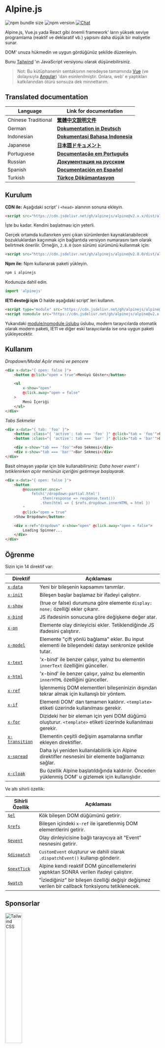 # Alpine.js

![npm bundle size](https://img.shields.io/bundlephobia/minzip/alpinejs)
![npm version](https://img.shields.io/npm/v/alpinejs)
[![Chat](https://img.shields.io/badge/chat-on%20discord-7289da.svg?sanitize=true)](https://alpinejs.codewithhugo.com/chat/)

Alpine.js, Vue.js yada React gibi önemli framework' ların yüksek seviye programlama (reaktif ve deklaratif vb.) yapısını daha düşük bir maliyetle sunar.

DOM' unuza hükmedin ve uygun gördüğünüz şekilde düzenleyin.

Bunu [Tailwind](https://tailwindcss.com/) 'ın JavaScript versiyonu olarak düşünebilirsiniz.

> Not: Bu kütüphanenin sentaksının neredeyse tamamında [Vue](https://vuejs.org/) (ve dolayısıyla [Angular](https://angularjs.org/)) 'dan esinlenilmiştir. Onlara, web' e yaptıkları katkılarından ötürü sonsuza dek minnettarım.

## Translated documentation

| Language | Link for documentation |
| --- | --- |
| Chinese Traditional | [**繁體中文說明文件**](./README.zh-TW.md) |
| German | [**Dokumentation in Deutsch**](./README.de.md) |
| Indonesian | [**Dokumentasi Bahasa Indonesia**](./README.id.md) |
| Japanese | [**日本語ドキュメント**](./README.ja.md) |
| Portuguese | [**Documentação em Português**](./README.pt.md) |
| Russian | [**Документация на русском**](./README.ru.md) |
| Spanish | [**Documentación en Español**](./README.es.md) |
| Turkish | [**Türkçe Dökümantasyon**](./README.tr.md) |

## Kurulum

**CDN ile:** Aşağıdaki script' i `<head>` alanının sonuna ekleyin.
```html
<script src="https://cdn.jsdelivr.net/gh/alpinejs/alpine@v2.x.x/dist/alpine.min.js" defer></script>
```

İşte bu kadar. Kendini başlatması için yeterli.

Gerçek ortamda kullanırken yeni çıkan sürümlerden kaynaklanabilecek bozukluklardan kaçınmak için bağlantıda versiyon numarasını tam olarak belirtmek önerilir.
Örneğin, `2.8.0` (son sürüm) sürümünü kullanmak için:
```html
<script src="https://cdn.jsdelivr.net/gh/alpinejs/alpine@v2.8.0/dist/alpine.min.js" defer></script>
```

**Npm ile:** Npm kullanarak paketi yükleyin.
```js
npm i alpinejs
```

Kodunuza dahil edin.
```js
import 'alpinejs'
```

**IE11 desteği için** O halde aşağıdaki script' leri kullanın.
```html
<script type="module" src="https://cdn.jsdelivr.net/gh/alpinejs/alpine@v2.x.x/dist/alpine.min.js"></script>
<script nomodule src="https://cdn.jsdelivr.net/gh/alpinejs/alpine@v2.x.x/dist/alpine-ie11.min.js" defer></script>
```

Yukarıdaki [module/nomodule üslubu](https://philipwalton.com/articles/deploying-es2015-code-in-production-today/) üslubu, modern tarayıcılarda otomatik olarak modern paketi, IE11 ve diğer eski tarayıcılarda ise ona uygun paketi yükleyecektir.

## Kullanım

*Dropdown/Modal Açılır menü ve pencere*
```html
<div x-data="{ open: false }">
    <button @click="open = true">Menüyü Göster</button>

    <ul
        x-show="open"
        @click.away="open = false"
    >
        Menü İçeriği
    </ul>
</div>
```

*Tabs Sekmeler*
```html
<div x-data="{ tab: 'foo' }">
    <button :class="{ 'active': tab === 'foo' }" @click="tab = 'foo'">Foo</button>
    <button :class="{ 'active': tab === 'bar' }" @click="tab = 'bar'">Bar</button>

    <div x-show="tab === 'foo'">Foo Sekmesi</div>
    <div x-show="tab === 'bar'">Bar Sekmesi</div>
</div>
```

Basit olmayan yapılar için bile kullanabilirsiniz:
*Daha hover event' i tetiklenirken açılır menünün içeriğini getirmeye başlayarak.*
```html
<div x-data="{ open: false }">
    <button
        @mouseenter.once="
            fetch('/dropdown-partial.html')
                .then(response => response.text())
                .then(html => { $refs.dropdown.innerHTML = html })
        "
        @click="open = true"
    >Show Dropdown</button>

    <div x-ref="dropdown" x-show="open" @click.away="open = false">
        Loading Spinner...
    </div>
</div>
```

## Öğrenme

Sizin için 14 direktif var:

| Direktif | Açıklaması |
| --- | --- |
| [`x-data`](#x-data) | Yeni bir bileşenin kapsamını tanımlar. |
| [`x-init`](#x-init) | Bileşen başlar başlamaz bir ifadeyi çalıştırır. |
| [`x-show`](#x-show) | (true or false) durumuna göre elemente `display: none;` özelliği ekler çıkarır. |
| [`x-bind`](#x-bind) | JS ifadesinin sonucuna göre değişkene değer atar. |
| [`x-on`](#x-on) | Elemente olay dinleyicisi ekler. Tetiklendiğinde JS ifadesini çalıştırır. |
| [`x-model`](#x-model) | Elemente "çift yönlü bağlama" ekler. Bu input elementi ile bileşendeki datayı senkronize şekilde tutar. |
| [`x-text`](#x-text) | 'x-bind' ile benzer çalışır, yalnız bu elementin `innerText` özelliğini günceller. |
| [`x-html`](#x-html) | 'x-bind' ile benzer çalışır, yalnız bu elementin `innerHTML` özelliğini günceller. |
| [`x-ref`](#x-ref) | İşlenmemiş DOM elementleri bileşeninizin dışından tekrar almak için kullanışlı bir yöntem. |
| [`x-if`](#x-if) | Elementi DOM' dan tamamen kaldırır. `<template>` etiketi üzerinde kullanılması gerekir. |
| [`x-for`](#x-for) | Dizideki her bir eleman için yeni DOM düğümü oluşturur. `<template>` etiketi üzerinde kullanılması gerekir. |
| [`x-transition`](#x-transition) | Elementin çeşitli değişim aşamalarına sınıflar ekleyen direktifler. |
| [`x-spread`](#x-spread) | Daha iyi yeniden kullanılabilirlik için Alpine direktifler nesnesini bir elemente bağlamanızı sağlar. |
| [`x-cloak`](#x-cloak) | Bu özellik Alpine başlatıldığında kaldırılır. Önceden yüklenmiş DOM' u gizlemek için kullanışlıdır. |

Ve altı sihirli özellik:

| Sihirli Özellik | Açıklaması |
| --- | --- |
| [`$el`](#el) |  Kök bileşen DOM düğümünü getirir. |
| [`$refs`](#refs) | Bileşen içindeki `x-ref` ile işaretlenmiş DOM elementlerini getirir. |
| [`$event`](#event) | Olay dinleyicisine bağlı tarayıcıya ait "Event" nesnesini getirir. |
| [`$dispatch`](#dispatch) | `CustomEvent` oluşturur ve dahili olarak `.dispatchEvent()` kullanıp gönderir. |
| [`$nextTick`](#nexttick) | Alpine kendi reaktif DOM güncellemelerini yaptıktan SONRA verilen ifadeyi çalıştırır. |
| [`$watch`](#watch) | "İzlediğiniz" bir bileşen özelliği değişir değişmez verilen bir callback fonksiyonu tetiklenecek. |


## Sponsorlar

<img width="33%" src="https://refactoringui.nyc3.cdn.digitaloceanspaces.com/tailwind-logo.svg" alt="Tailwind CSS">

**Logonuzun burda olmasını ister misiniz? [DM on Twitter](https://twitter.com/calebporzio)**

## Topluluk Projeleri

* [AlpineJS Weekly Newsletter](https://alpinejs.codewithhugo.com/newsletter/)
* [Spruce (State Management)](https://github.com/ryangjchandler/spruce)
* [Turbolinks Adapter](https://github.com/SimoTod/alpine-turbolinks-adapter)
* [Alpine Magic Helpers](https://github.com/KevinBatdorf/alpine-magic-helpers)
* [Awesome Alpine](https://github.com/ryangjchandler/awesome-alpine)

### Direktifler

---

### `x-data`

**Örnek:** `<div x-data="{ foo: 'bar' }">...</div>`

**Yapı:** `<div x-data="[object literal]">...</div>`

`x-data` yeni bileşenin kapsamını tanımlar. Framework' a akabindeki veri nesnesiyle yeni bir bileşen oluşturmasını söyler.

Bunu Vue bileşenindeki `data` özelliği gibi düşünebilirsiniz.

**Bileşenin Mantığını Ayırmak**

Bileşenin veriyi (ve davranışı) yeniden kullanılabilir fonksiyonlara taşıyablirsiniz:

```html
<div x-data="dropdown()">
    <button x-on:click="open">Open</button>

    <div x-show="isOpen()" x-on:click.away="close">
        // Dropdown
    </div>
</div>

<script>
    function dropdown() {
        return {
            show: false,
            open() { this.show = true },
            close() { this.show = false },
            isOpen() { return this.show === true },
        }
    }
</script>
```

> **Bundler aracı kullananlar için**, Alpine.js global kapsamdaki (`window`) fonksiyonlara eriştiğinden, onları `x-data` ile kullanmak için açıkça `window`' a atamanız gerekir. Yani `window.dropdown = function () {}` şeklinde kullanmalısınız. (Bu durum, Webpack, Rollup, Parcel gibi bundler' lar kullandığınızda, tanımladığınız fonksiyonların `window` 'da değil de ilgili modülün kapsamında geçerli olmasından kaynaklanır.)


Ayrıca nesne parçalama kullanarak birden çok veriyi karıştırabilirsiniz:

```html
<div x-data="{...dropdown(), ...tabs()}">
```

---

### `x-init`
**Örnek:** `<div x-data="{ foo: 'bar' }" x-init="foo = 'baz'"></div>`

**Yapı:** `<div x-data="..." x-init="[expression]"></div>`

`x-init` bir bileşen başlar başlamaz bir ifadeyi çalıştırır.

Eğer Alpine' ın DOM üzerindeki kendi başlangıç güncellemelerinden sonra bir kod parçası çalıştırmak istiyorsanız (VueJS' deki hayat döngüsü olaylarından biri olan `mounted()` olayı gibi), `x-init` 'dan bir geri çağırma fonksiyonu döndürebilir ve sonrasında çalıştırabilirsiniz:

`x-init="() => { // DOM' un ilk kez yüklendikten sonraki durumuna burda erişebilirsiniz. // }"`

---

### `x-show`
**Örnek:** `<div x-show="open"></div>`

**Yapı:** `<div x-show="[expression]"></div>`

`x-show` ifadenin (true or false) olup olmamasına göre elemente `display: none;` özelliği ekler veya çıkarır. 

**x-show.transition**

`x-show.transition` CSS geçiş animasyonlarını kullanarak `x-show`' unuzu daha güzel hale getirmek için kullanışlı bir API' dir.

```html
<div x-show.transition="open">
    Bu içerik görünürken ve kaybolurken geçiş animasyonuna sahip olacak.
</div>
```

| Direktif | Açıklama |
| --- | --- |
| `x-show.transition` | Aynı anda solma efekti ve ölçeklendirme. (opacity, scale: 0.95, timing-function: cubic-bezier(0.4, 0.0, 0.2, 1), duration-in: 150ms, duration-out: 75ms)
| `x-show.transition.in` | Sadece içerik görünürken uygular. |
| `x-show.transition.out` | Sadece içerik kaybolurken uygular. |
| `x-show.transition.opacity` | Sadece solma efektini kullan. |
| `x-show.transition.scale` | Sadece ölçeklendirme efektini kullan. |
| `x-show.transition.scale.75` | CSS ölçeklendirme dönüşümünü `transform: scale(.75)` düzenler. |
| `x-show.transition.duration.200ms` | Giriş süresini 200ms' ye ayarlar. Bu durumda çıkış onun yarısı olacaktır (100ms). |
| `x-show.transition.origin.top.right` | CSS geçiş özelliğinin `transform-origin: top right` başlangıç noktasını düzenler. |
| `x-show.transition.in.duration.200ms.out.duration.50ms` | Giriş ve çıkış için ayrı ayrı süreler tanımlar. |

> Not: Tüm bu geçişler birbirleriyle birlikte kullanılabilir. Note: All of these transition modifiers can be used in conjunction with each other. Aşırı komik olmasına rağmen bu mümkün: `x-show.transition.in.duration.100ms.origin.top.right.opacity.scale.85.out.duration.200ms.origin.bottom.left.opacity.scale.95`

> Not: `x-show` tüm çocuk elementlerin çıkış animasyonlarını bitirmesini bekler. Eğer bunu istemiyorsanız `.immediate` belirtecini ekleyin:
```html
<div x-show.immediate="open">
    <div x-show.transition="open">
</div>
```
---

### `x-bind`

> Not: Daha kısa sentaks ":" kullanmakta özgürsünüz: `:type="..."`.

**Örnek:** `<input x-bind:type="inputType">`

**Yapı:** `<input x-bind:[attribute]="[expression]">`

`x-bind` bir JavaScript ifadesinin sonucunu bir özelliğe eşitler. Bu ifade bileşenin tüm verilerinin anahtarlarına erişimine sahiptir ve bileşenin datası her ne zaman güncellenirse o da güncellenecektir.

> Not: özellik bağlamalar, sadece kendini ilgilendiren datalar güncellendiğinde güncellenir. Bu çatı, veri değişikliklerini izlemek ve hangi bağlamaların onları ilgilendiriğini anlamak için yeterince zekidir.

**Sınıf özellikleri için `x-bind`**

`x-bind` direktifi `class` özelliğine baplandığında biraz farklı işlev görür.

CSS sınıfları için bir veri nesnesi girersiniz. Bu nesnenin anahtarı sınıfın ismi iken, değeri ise sınıfın uygulanıp uygulanmayacağını belirleyen boolean ifadelerdir.

Örneğin:
`<div x-bind:class="{ 'hidden': foo }"></div>`

Bu örnekte, "hidden" sınıfı sadece `foo` veri özelliği `true` olduğunda uygulanır.

**Boolean özellikler için `x-bind`**

`x-bind` değer özellikleriyle aynı şekilde boolean özelliklerini de destekler. Bunlar bir değişkenin şartlı durum olarak kullanılması veya herhangi bir Javascript ifadesinin `true` or `false` olarak döndürülmesidir.

Örneğin:
```html
<!-- Verilen ifade: -->
<button x-bind:disabled="myVar">Tıkla</button>

<!-- myVar == true olduğunda: -->
<button disabled="disabled">Tıkla</button>

<!-- myVar == false olduğunda: -->
<button>Tıkla</button>
```

Bu, `myVar` true ya da false olduğunda sırasıyla `disabled` özelliğini ekler veya kaldırır.

[HTML specification](https://html.spec.whatwg.org/multipage/indices.html#attributes-3:boolean-attribute) 'e göre boolean ifadesinin hangi özelliklerde kullanılacağı görülebilir, örneğin `disabled`, `readonly`, `required`, `checked`, `hidden`, `selected`, `open`, vb.

> Not: `aria-*` gibi özelliklerin false durumunu göstermeniz gerekiyorsa özelliğe bağlama yaparken `.toString()` de kullanın. Örneğin: `isOpen` ister true olsun ister false olsun `:aria-expanded="isOpen.toString()"` görünmeye devam eder.

**`.camel` belirteci**
**Örnek:** `<svg x-bind:view-box.camel="viewBox">`

`camel` belirteci özelliğnin adının deve notasyonuna karşılık gelen ifadeye bağlama yapar. Yukardaki örnekte, `viewBox` özelliği `view-box` ' a değil  `viewBox` 'a bağlanacak.

---

### `x-on`

> Not: Daha kısa sentaksı "@" kullanabilirsiniz: `@click="..."`.

**Örnek:** `<button x-on:click="foo = 'bar'"></button>`

**Yapı:** `<button x-on:[event]="[expression]"></button>`

`x-on` tanımlandığı elemente bir olay dinleyici ekler. Bu olay tetiklendiği zaman, değeri olarak atanan Javascript ifadesi çalıştırılır. `x-on` özelliğini üzerine eklediğiniz elementin desteklediği bütün olayla için kullanabilirsiniz. Olayların tüm listesine ve muhtemel değerleri için [the Event reference on MDN](https://developer.mozilla.org/en-US/docs/Web/Events) adresine bakınız.

Javascript ifadesinde herhangi bir data güncellenirse o dataya bağlı diğer element özellikleri de güncellenir.

> Not: Ayrıca Javascript fonksiyon ismini de verebilirsiniz.

**Örnek:** `<button x-on:click="myFunction"></button>`

Yukardaki ifadeye denk: `<button x-on:click="myFunction($event)"></button>`

**`keydown` belirteçleri**

**Örnek:** `<input type="text" x-on:keydown.escape="open = false">`

Keydown belirteçlerini `x-on:keydown` direktifine ekleyip daha spesifik dinlemeler yapabilirsiniz. Bu belirteçler `Event.key` değerlerinin kebap notasyonu olduğuna dikkat edin.

Örnekler: `enter`, `escape`, `arrow-up`, `arrow-down`

> Not: Sistem-belirteci anahtar kombinasyonlarını da dinleyebilirsiniz: `x-on:keydown.cmd.enter="foo"`

**`.away` belirteci**

**Örnek:** `<div x-on:click.away="showModal = false"></div>`

`.away` belirteci kullanıldığında, olay yakalayıcı sadece kendi ve çocukları dışındaki bir kaynaktan gelen olayda çalıştırılır.

Bu, açılır menü ve diyalog pencelerinin dışına tıklandığında gizlenmesi için kullanışlıdır.

**`.prevent` belirteci**
**Örnek:** `<input type="checkbox" x-on:click.prevent>`

Bir olay dinleyicisine `.prevent` eklemek tetiklenecek event üzerinde `preventDefault` çağırır. Yukarıdaki örneğe bakıldığında bu, kullanıcı checkbox 'a tıkladığında gerçek bir checked olayının gerçekleşmeyeceği anlamına gelir.

**`.stop` belirteci**
**Örnek:** `<div x-on:click="foo = 'bar'"><button x-on:click.stop></button></div>`

Bir olay dinleyicisine `.stop` eklemek tetiklenecek event üzerinde `stopPropagation` çağırır. Adding `.stop` to an event listener will call `stopPropagation` on the triggered event. Yukarıdaki örneğe bakıldığında bu, dıştaki `<div>` 'den gelen "click" olayının tetiklenmeyeceiği anlamına gelir. Başka bir deyişle, kullanıcı butona bastığında `foo` özelliğine `'bar'` atanmayacak.

**`.self` belirteci**
**Örnek:** `<div x-on:click.self="foo = 'bar'"><button></button></div>`

Bir olay dinleyicisine `.self` eklersek  olay yakalayıcısını sadece `$event.target` kendisi olması durumunda tetikleyecek. Yukarıdaki örnekte bu, butondan kaynaklanan "click" olayının dış `<div>`' deki yakalayıcıyı **çalıştırmayacağı** anlamına gelir.

**`.window` belirteci**
**Örnek:** `<div x-on:resize.window="isOpen = window.outerWidth > 768 ? false : open"></div>`

Olay dinleyicisine `.window` eklemek onu tanımlandığı DOM düğümü üzerinde değil glonal window nesnesinde çalıştıracak.Bu, resize olayı gibi window'  da bazı değişiklikler olduğunda bileşenin durumunu düzenlemek için kullanışlıdır. Yukardaki örnekte, pencere genişliği 768 pikselden daha geniş olduğunda açılır menüyü kapatırız, aksi halde aynı kalır.

> Not: Ayrıca dinleyicileri `window` yerine `document` 'e eklemek için `.document` belirtecini kullanabilirsiniz.

**`.once` belirteci**
**Örnek:** `<button x-on:mouseenter.once="fetchSomething()"></button>`

Bir olay dinleyicisine `.once` belirtecini eklersek, dinleyicinin sadece bir kez çalışacağından emin oluruz. Bu, HTML kısımlar vb. şeyleri çekmek gibi sadece bir kez yapılmasını istediğiniz şeyler için kullanışlıdır.

**`.passive` belirteci**
**Örnek:** `<button x-on:mousedown.passive="interactive = true"></button>`

`.passive` belirtecini bir olay dinleyicisine eklersek bu belirteç o dinleyiciyi pasif hale getirir. Bu da `preventDefault()` fonksiyonunun işletilecek hiç bir event üzerinde çalışmayacağı anlamına gelir. Bu dokunmatik cihazlardaki scroll performansları gibi durumlarda yardım edebilir.

**`.debounce` belirteci**
**Örnek:** `<input x-on:input.debounce="fetchSomething()">`

`debounce` belirteci bir olay yakalayıcısına "dalgalı tıklama engelleyici" eklemenize izin verir. Başka bir deyişle, olay yakalayıcısı, son olayın tetiklenmesi üzerinden belli bir zaman geçmedikçe çalışmaz. Yakalayıcı tekrar çağrılmaya hazır olduğunda, en son ki yakalayıcı cağrısı çalışır.

Varsayılan engelleme süresi 250 milisaniyedir.

Bunu değiştirmek isterseniz, aşağıdaki gibi özel bir bekleme süresi belirtebilirsiniz:

```
<input x-on:input.debounce.750="fetchSomething()">
<input x-on:input.debounce.750ms="fetchSomething()">
```

**`.camel` belirteci**
**Örnek:** `<input x-on:event-name.camel="doSomething()">`

`camel` belirteci, olay dinleyiciye olay isminin deve notasyonuna denk gelen ifadesini ekler. Yukarıdaki örnekte, `eventName` olayı element üzerinde tetiklendiğinde, ifade çalıştırılacak.
---

### `x-model`
**Örnek:** `<input type="text" x-model="foo">`

**Yapı:** `<input type="text" x-model="[data item]">`

`x-model` özelliği elemente "çift yönlü bağlama" ekler. Yani, input elementinin değeri bileşenin veri öğesiyle senkronize tutulur. 

> Not: `x-model` metin girişleri, onay kutuları, radyo düğmeleri, metin alanları, seçimler ve çoklu seçimler üzerindeki değişiklikleri tespit edecek kadar zekidir. Bu [how Vue would](https://vuejs.org/v2/guide/forms.html) adresindeki senaryolara uygun çalışması gerekir.

**`.number` belirteci**
**Örnek:** `<input x-model.number="age">`

`number` belirteci girişin değerini bir numaraya çevirir. Eğer giriş değeri geçerli bir numaraya çevrilemeyecekse, orjinal değer döndürülür.

**`.debounce` belirteci**
**Example:** `<input x-model.debounce="search">`

The `debounce` belirteci bir değer güncellemesine bir "dalgalı tıklama engelleyici" ekler. Başka bir deyişle, olay yakalayıcısı, son olayın tetiklenmesi üzerinden belli bir zaman geçmedikçe çalışmaz. Yakalayıcı tekrar çağrılmaya hazır olduğunda, en son ki yakalayıcı cağrısı çalışır.

Varsayılan engelleme süresi 250 milisaniyedir.

Bunu değiştirmek isterseniz, aşağıdaki gibi özel bir bekleme süresi belirtebilirsiniz:

```
<input x-model.debounce.750="search">
<input x-model.debounce.750ms="search">
```

---

### `x-text`
**Örnek:** `<span x-text="foo"></span>`

**Yapı:** `<span x-text="[expression]"`

`x-text` direktifi `x-bind` ile benzer şekilde çalışır. Tek fark, `x-text` bir özelliğin değerini güncellemek yerine, bir elementin `innerText` özelliğini günceller.

---

### `x-html`
**Örnek:** `<span x-html="foo"></span>`

**Yapı:** `<span x-html="[expression]"`

`x-html` direktifi `x-bind` ile benzer şekilde çalışır. Tek fark, `x-text` bir özelliğin değerini güncellemek yerine, bir elementin `innerHTML` özelliğini günceller.

> :uyarı: **Yalnızca güvenilir içerikte kullanın ve asla kullanıcı tarafından sağlanan içerikte kullanmayın.** :uyarı:
>
> Üçüncü şahıslardan gelen HTML' in dinamik olarak işlenmesi açıkça [XSS](https://developer.mozilla.org/en-US/docs/Glossary/Cross-site_scripting) zaaflarına yol açabilir.

---

### `x-ref`
**Örnek:** `<div x-ref="foo"></div><button x-on:click="$refs.foo.innerText = 'bar'"></button>`

**Yapı:** `<div x-ref="[ref name]"></div><button x-on:click="$refs.[ref name].innerText = 'bar'"></button>`

`x-ref` bileşeninizin dışından işlenmemiş DOM elementlerini getirmek için kullanışlı bir yoldur. Bir element üzerinde `x-ref` kullanarak,onu, `$refs` denilen bir nesne içinde, tüm olay yakalayıcılarına erişebilir kılarsınız.

Bu bir elemente "id" ler atayıp `document.querySelector` ile her yerden erişme mantığına yardımcı bir alternatiftir.

> Not: Ayrıca ihtiyacınız olduğunda x-ref' e dinamik değerler `<span :x-ref="item.id"></span>` verebilirsiniz.

---

### `x-if`
**Örnek:** `<template x-if="true"><div>Some Element</div></template>`

**Yapı:** `<template x-if="[expression]"><div>Some Element</div></template>`

`x-show` 'in yetersiz olduğu durumlarda (`x-show` değeri false ise elemente `display: none` özelliği ekler), bir elementi tamamıyla DOM 'dan silmek için `x-if` kullanılabilir.

Alpine sanal DOM mantığını kullanmadığı için `x-if` 'in `<template></template>` etiketiyle kullanıldığına dikkat edin. Bu uygulama Alpine 'nın kararlı kalmasını ve büyüsünü gerçekleştirmek içingerçek DOM 'u kullanmasını sağlar.

> Not: `x-if` direktifi `<template></template>` etiketi içindeki tek bir kök element için kullanılması gerekir.

> Not: Bir `svg` etiketi içinde `template` kullanacaksanız, Alpine.js başlatılmadan önce bir [polyfill](https://github.com/alpinejs/alpine/issues/637#issuecomment-654856538) eklemeniz gerekir.

---

### `x-for`
**Örnek:**
```html
<template x-for="item in items" :key="item">
    <div x-text="item"></div>
</template>
```

> Not: `:key` ile atama isteğe bağlıdır ama Note: the `:key` binding is optional, ama ŞİDDETLE tavsiye edilir.

Bir dizinin her bir elemanı için yeni bir DOM düğümü oluşturmak istediğiniz durumlar için `x-for` vardır. Bu Vue 'deki `x-for` etiketine benzerdir. Tek fark, Alpine bu direktifi normal bir DOM elementi üzerinde kullanamaz. Bunun için bir `template` etiketinin varlığına ihtiyaç duyar.

Eğer iterasyonun o anki indeksine erişmek istiyorsanız aşağıdaki sentaksı kullanın:

```html
<template x-for="(item, index) in items" :key="index">
    <!-- İhtiyacanız olduğunda iterasyon içinde "index" 'i ayrıca referans olarak gösterebilirsiniz. -->
    <div x-text="index"></div>
</template>
```

Bir nesne dizisinin (koleksiyon) iterasyonuna erişmek istiyorsanız aşağıdaki sentaksı kullanın:

```html
<template x-for="(item, index, collection) in items" :key="index">
    <!-- İhtiyacınız olduğunda iterasyon içinde ayrıca "collection" 'a referans gösterebilirsiniz. -->
    <!-- Geçerli öğe. -->
    <div x-text="item"></div>
    <!-- Üsteki ile aynı. -->
    <div x-text="collection[index]"></div>
    <!-- Bir önceki öğe. -->
    <div x-text="collection[index - 1]"></div>
</template>
```

> Not: `x-for` etiketi `<template></template>` etiketi içindeki tek bir kök element için kullanılması gerekir.

> Not: Bir `svg` etiketi içinde `template` kullanacaksanız, Alpine.js başlatılmadan önce bir [polyfill](https://github.com/alpinejs/alpine/issues/637#issuecomment-654856538) eklemeniz gerekir.

#### İç içe `x-for` lar
İç içe `x-for` döngüleri kullanabilirsiniz; ama her bir döngüyü bir elemente sarmanız ŞARTTIR. Örneğin:

```html
<template x-for="item in items">
    <div>
        <template x-for="subItem in item.subItems">
            <div x-text="subItem"></div>
        </template>
    </div>
</template>
```

#### Bir aralık üzerinde iterasyoun

Alpine `n` bir tamsayı olduğu durumlar için `i in n` sentaksını destekler. Bu belirlenmiş bir dizi eleman üzerinde dolaşmanızı sağlar.

```html
<template x-for="i in 10">
    <span x-text="i"></span>
</template>
```

---

### `x-transition`
**Örnek:**
```html
<div
    x-show="open"
    x-transition:enter="transition ease-out duration-300"
    x-transition:enter-start="opacity-0 transform scale-90"
    x-transition:enter-end="opacity-100 transform scale-100"
    x-transition:leave="transition ease-in duration-300"
    x-transition:leave-start="opacity-100 transform scale-100"
    x-transition:leave-end="opacity-0 transform scale-90"
>...</div>
```

```html
<template x-if="open">
    <div
        x-transition:enter="transition ease-out duration-300"
        x-transition:enter-start="opacity-0 transform scale-90"
        x-transition:enter-end="opacity-100 transform scale-100"
        x-transition:leave="transition ease-in duration-300"
        x-transition:leave-start="opacity-100 transform scale-100"
        x-transition:leave-end="opacity-0 transform scale-90"
    >...</div>
</template>
```

> Yukarıdaki örnek [Tailwind CSS](https://tailwindcss.com) 'daki sınıfları kullanıyor.

Alpine, bir elementin "hidden" ve "shown" durumları arasındaki çeşitli aşamalara uygulamak için 6 farklı geçiş direktifi sunar. Bu direktifler hem `x-show` hem de `x-if` ile çalışır.

Bunlar farklı ve daha mantıklı isimli olmaları dışında, tam olarak VueJS 'in geçiş direktifleri gibi çalışır:

| Direktif | Açıklama |
| --- | --- |
| `:enter` | Giriş aşaması boyunca uygulanır. |
| `:enter-start` | Element yerleştirilmeden önce eklenir ve yerleştikten bir kare sonra kaldırılır. |
| `:enter-end` | Element yerleştirildikten bir kare sonrası eklenir (aynı anda `enter-start` kaldırılır), geçiş/animasyon bittiğinde kaldırılır.
| `:leave` | Ayrılma aşaması boyunca uygulanır.
| `:leave-start` | Bir ayrılma geçişi tetiklenir tetiklenmez eklenir ve bir kare sonrası kaldırılır. |
| `:leave-end` | Bir ayrılma geçişi tetiklendikten bir kare sonrasında eklenir (aynı anda `leave-start` kaldırılır), geçiş/animasyon bittiğinde kaldırılır.

---

### `x-spread`
**Örnek:**
```html
<div x-data="dropdown()">
    <button x-spread="trigger">Menüyü aç</button>

    <span x-spread="dialogue">Menü içeriği</span>
</div>

<script>
    function dropdown() {
        return {
            open: false,
            trigger: {
                ['@click']() {
                    this.open = true
                },
            },
            dialogue: {
                ['x-show']() {
                    return this.open
                },
                ['@click.away']() {
                    this.open = false
                },
            }
        }
    }
</script>
```

`x-spread` direktifi, bir elementin Alpine bağlamalarını yeniden kullanılabilir bir nesneye çıkarmanızı sağlar.

Bu nesne anahtarları birer direktiflerdir (Belirteçler içeren herhangi bir direktif olabilir) ve değerleri Alpine tarafından çalıştırlabilecek geri çağırma fonksiyonlarıdır.

> Not: x-spread için dikkat etmeniz gereken birkaç nokta var:
> - "spread" edilecek direktif `x-for` olduğu zaman, fonksiyondan düz bir string ifade döndürmeniz gerekir. Örneğin: `['x-for']() { return 'item in items' }`
> - `x-data` ve `x-init` ise bir "spread" nesnesinde kullanılamaz.

---

### `x-cloak`
**Örnek:** `<div x-data="{}" x-cloak></div>`

`x-cloak` özellikleri, Alpine başlatılır başlatılmaz elementlerden kaldırılır. Bu önceden yüklenmiş DOM 'u gizlemek için kullanışlıdır. attributes are removed from elements when Alpine initializes. This is useful for hiding pre-initialized DOM. Bunun çalışması için yaygın kullanım, aşağıdaki global stili eklemektir.

```html
<style>
    [x-cloak] { display: none; }
</style>
```

### Sihirli Özellikler

> `$el` hariç diğer sihirli özellikler, bileşen henüz başlatılmadığı için **`x-data` içinde kullanılamaz**.

---

### `$el`
**Örnek:**
```html
<div x-data>
    <button @click="$el.innerHTML = 'foo'">Beni "foo" ile yer değiştir</button>
</div>
```

`$el`, kök DOM düğümünü getirmek için kullanılan bir sihirli özelliktir.

### `$refs`
**Örnek:**
```html
<span x-ref="foo"></span>

<button x-on:click="$refs.foo.innerText = 'bar'"></button>
```

`$refs` bileşen içinde `x-ref` ile işaretlenmiş DOM elementlerini getirmek için kullanılan shirili bir özelliktir. Bu, DOM elementlerini manuel olarak işlemeniz gerektiğinde kullanışlıdır.

---

### `$event`
**Örnek:**
```html
<input x-on:input="alert($event.target.value)">
```

`$event` tarayıcının kendi "Event" nesnesini getirmek için bir olay dinleyici içinde kullanılabilir.

> Not: $event özelliği yalnızca DOM ifadelerinde kullanılabilir.

Eğer $event 'a bir JavaScript fonksiyonu içinde erişmek istiyorsanız doğrudan parametre olarak verebilirsiniz:

`<button x-on:click="myFunction($event)"></button>`

---

### `$dispatch`
**Örnek:**
```html
<div @custom-event="console.log($event.detail.foo)">
    <button @click="$dispatch('custom-event', { foo: 'bar' })">
    <!-- Tıklandığında console.log "bar" durumuna dönüşecek -->
</div>
```

**Olay yayılımı üzerine notlar**

[olay köpürme](https://en.wikipedia.org/wiki/Event_bubbling) 'den dolayı dikkat edin; aynı hiyerarşik seviyeden dağıtılan olayları yakalamanız gerektiğinde, [`.window`](https://github.com/alpinejs/alpine#x-on) belirtecini kullanmanız gerekir.

**Örnek:**

```html
<div x-data>
    <span @custom-event="console.log($event.detail.foo)"></span>
    <button @click="$dispatch('custom-event', { foo: 'bar' })">
<div>
```

> Yukarıdaki örnek çalışmayacaktır; çünkü `custom-event` event dağıtıldığında ortak ataları olan `div` 'e yayılacak.

**Bileşenlere Dağıtmak**

Bileşenleri birbiriyle konuşturmak için bir önceki teknikten de faydalanabilirsiniz.

**Örnek:**

```html
<div x-data @custom-event.window="console.log($event.detail)"></div>

<button x-data @click="$dispatch('custom-event', 'Hello World!')">
<!-- Tıklandığında console.log "Hello World!" durumuna dönüşecek. -->
```

`$dispatch`, bir `CustomEvent` oluşturmanın ve dahili olan `dispatchEvent()` fonksiyonunu kullanarak onu iletmenin kısa yoludur. Özel olayları kullanarak bileşenlerde ve birbirleri arasında veri göndermenin birçok yararlı kullanım durumları vardır. Tarayıcılardaki `CustomEvent` sisteminin altında yatan daha fazla bilgi için [Bakınız](https://developer.mozilla.org/en-US/docs/Web/Guide/Events/Creating_and_triggering_events).

Dikkat edeceğiniz nokta; `$dispatch('some-event', { some: 'data' })` için ikinci parametre olarak verdiğiniz herhangi bir data, yeni bir olayın "detail" özelliğyle erişilebilir hale gelir:`$event.detail.some`. Özel olay verisinin `detail` özelliğine eklenmesi tarayıcılardaki `CustomEvent` 'lar için standart bir uygulamadır. Daha fazla bilgi için [Bakınız](https://developer.mozilla.org/en-US/docs/Web/API/CustomEvent/detail)

Ayrıca `x-model` bağlamaları için veri güncellemelerini tetiklemekte `$dispatch()` 'i kullanabilirsiniz. Örneğin:

```html
<div x-data="{ foo: 'bar' }">
    <span x-model="foo">
        <button @click="$dispatch('input', 'baz')">
        <!-- Butona tıklandığında, `x-model` köpüren "input" olayını yakalar ve foo 'yu "baz" olarak günceller. -->
    </span>
</div>
```

> Not: Bu $dispatch özelliği yalnızca DOM ifadelerinde kullanılabilir.

Eğer $dispatch 'a bir JavaScript fonksiyonu içinde erişmek istiyorsanız doğrudan parametre olarak verebilirsiniz:

`<button x-on:click="myFunction($dispatch)"></button>`

---

### `$nextTick`
**Örnek:**
```html
<div x-data="{ fruit: 'apple' }">
    <button
        x-on:click="
            fruit = 'pear';
            $nextTick(() => { console.log($event.target.innerText) });
        "
        x-text="fruit"
    ></button>
</div>
```

`$nextTick`, verilen bir ifadeyi sadece, Alpine 'nın kendi reaktif DOM güncellemelerini yaptıktan SONRA çalıştırmanıza olanak sağlayan sihirli bir özelliktir. Bu, yaptığınız herhangi bir güncellemenin yansıltılmasından sonraki DOM durumuyla iletişim kurmak istediğinizde kullanışlıdır.

---

### `$watch`
**Örnek:**
```html
<div x-data="{ open: false }" x-init="$watch('open', value => console.log(value))">
    <button @click="open = ! open">Aç Kapa</button>
</div>
```

`$watch` sihirli metoduyla bir bileşen özelliğini "izleye" bilirsiniz. Yukarıdaki örnekte, butona tıklanıp `open` değiştiğinde, verilen geri çağırma fonksiyonu ateşlenir ve yeni değer `console.log` ile basılır.

## Güvenlik
Eğer güvenlik zaafları bulursanız lütfen [calebporzio@gmail.com]() adresine gönderin.

Alpine kendi direktiflerini çalıştırmak için `Function` nesnesinin özel bir uygulamasına dayanır. `eval()` fonksiyonundan daha güvenli olmasına rağmen, Google Chrome App gibi sınırlandırılmış İçerik Güvenliği Politikası (İGP) kullanan bazı ortamlarda kullanımı yasaktır.

Eğer Alpine 'ı hassas verilerle ilgilenen ve [CSP](https://csp.withgoogle.com/docs/strict-csp.html) gerektiren bir sitede kullanırsanız, politikanıza `unsafe-eval` 'i dahil etmeniz gerekir. Doğru şekilde yapılandırılmış sağlam bir politika, kişisel veya finansal verileri kullanırken kullanıcılarınızın korunmasına yardımcı olacaktır.

Bu politika, sayfanızdaki tüm kodlara uygulanacağından, sitenize eklediğiniz diğer dış kütüphanelerin güvenilir olduklarını ve sayfanıza ya `eval()` fonksiyonunu kullanarak ya da zararlı kod enjekte edip DOM 'u yöneterek Siteler Arası Betik Çalıştırma zaafını uygulamadığından emin olmak için söz konusu bu kütüphaneleri dikkatlice gözden geçirmek önemlidir.

## V3 Yol Haritası
* Vue benzerliği için "x-ref" ten "ref" e geçilsin mi?
* `Alpine.directive()` Eklemek
* `Alpine.component('foo', {...})` Eklemek (Sihirli `__init()` metoduyla birlikte)
* "loaded", "transition-start" vb. için Alpine olaylarını iletmek... ([#299](https://github.com/alpinejs/alpine/pull/299)) ?
* `x-bind:class="{ 'foo': true }"` 'dan "object" (ve array) sentaksını kaldırmak ([#236](https://github.com/alpinejs/alpine/pull/236) `style` özelliği için nesne sentaksını desteklemek)
* `x-for` reaktif değişimi geliştirmek ([#165](https://github.com/alpinejs/alpine/pull/165))
* V3 'te "derin izleme" desteği eklemek ([#294](https://github.com/alpinejs/alpine/pull/294))
* `$el` kısayolu eklemek
* `@click.away` 'i `@click.outside` olarak değiştirmek?

## Lisans

Copyright © 2019-2020 Caleb Porzio and contributors

MIT lisansı altında lisanslanmıştır, detaylar için [LICENSE.md](LICENSE.md) 'e bakınız.
